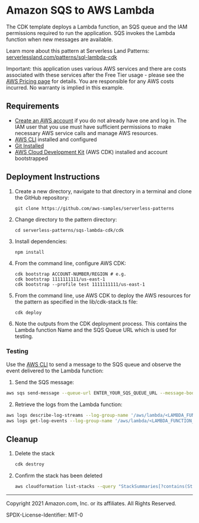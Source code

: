 # Amazon SQS to AWS Lambda

The CDK template deploys a Lambda function, an SQS queue and the IAM permissions required to run the application. SQS invokes the Lambda function when new messages are available.

Learn more about this pattern at Serverless Land Patterns: [serverlessland.com/patterns/sql-lambda-cdk](https://serverlessland.com/patterns/sqs-lambda-cdk)

Important: this application uses various AWS services and there are costs associated with these services after the Free Tier usage - please see the [AWS Pricing page](https://aws.amazon.com/pricing/) for details. You are responsible for any AWS costs incurred. No warranty is implied in this example.

## Requirements

* [Create an AWS account](https://portal.aws.amazon.com/gp/aws/developer/registration/index.html) if you do not already have one and log in. The IAM user that you use must have sufficient permissions to make necessary AWS service calls and manage AWS resources.
* [AWS CLI](https://docs.aws.amazon.com/cli/latest/userguide/install-cliv2.html) installed and configured
* [Git Installed](https://git-scm.com/book/en/v2/Getting-Started-Installing-Git)
* [AWS Cloud Development Kit](https://docs.aws.amazon.com/cdk/latest/guide/getting_started.html) (AWS CDK) installed and account bootstrapped

## Deployment Instructions

1. Create a new directory, navigate to that directory in a terminal and clone the GitHub repository:
    ``` 
    git clone https://github.com/aws-samples/serverless-patterns
    ```
2. Change directory to the pattern directory:
    ```
    cd serverless-patterns/sqs-lambda-cdk/cdk
    ```
3. Install dependencies:
    ```
    npm install
    ```
4. From the command line, configure AWS CDK:
    ```
    cdk bootstrap ACCOUNT-NUMBER/REGION # e.g.
    cdk bootstrap 1111111111/us-east-1
    cdk bootstrap --profile test 1111111111/us-east-1
    ```
5. From the command line, use AWS CDK to deploy the AWS resources for the pattern as specified in the lib/cdk-stack.ts file:
    ```
    cdk deploy
    ```
6. Note the outputs from the CDK deployment process. This contains the Lambda function Name and the SQS Queue URL which is used for testing.

### Testing

Use the [AWS CLI](https://aws.amazon.com/cli/) to send a message to the SQS queue and observe the event delivered to the Lambda function:

1. Send the SQS message:
```bash
aws sqs send-message --queue-url ENTER_YOUR_SQS_QUEUE_URL --message-body "Test message"
```
2. Retrieve the logs from the Lambda function:
```bash
aws logs describe-log-streams --log-group-name '/aws/lambda/<LAMBDA_FUNCTION_NAME>' | jq '.logStreams[0].logStreamName'
aws logs get-log-events --log-group-name '/aws/lambda/<LAMBDA_FUNCTION_NAME>' --log-stream-name 'LOGSTREAM_NAME_FROM_ABOVE_OUTPUT'
```


## Cleanup
 
1. Delete the stack
    ```bash
    cdk destroy
    ```
2. Confirm the stack has been deleted
    ```bash
    aws cloudformation list-stacks --query "StackSummaries[?contains(StackName,'STACK_NAME')].StackStatus"
    ```
----
Copyright 2021 Amazon.com, Inc. or its affiliates. All Rights Reserved.

SPDX-License-Identifier: MIT-0
